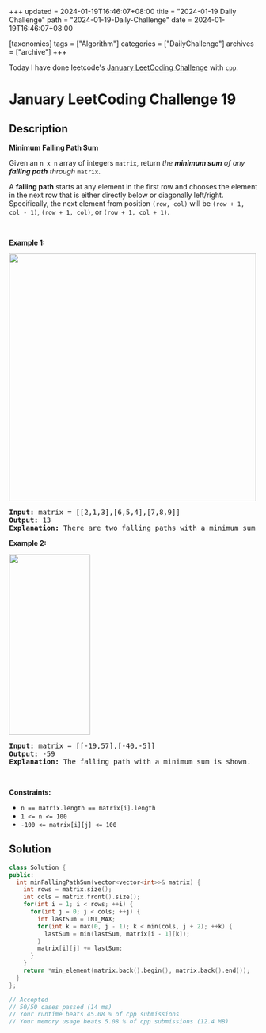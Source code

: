+++
updated = 2024-01-19T16:46:07+08:00
title = "2024-01-19 Daily Challenge"
path = "2024-01-19-Daily-Challenge"
date = 2024-01-19T16:46:07+08:00

[taxonomies]
tags = ["Algorithm"]
categories = ["DailyChallenge"]
archives = ["archive"]
+++

Today I have done leetcode's [January LeetCoding Challenge](https://leetcode.com/problems/minimum-falling-path-sum/) with `cpp`.

<!-- more -->

# January LeetCoding Challenge 19

## Description

**Minimum Falling Path Sum**

<p>Given an <code>n x n</code> array of integers <code>matrix</code>, return <em>the <strong>minimum sum</strong> of any <strong>falling path</strong> through</em> <code>matrix</code>.</p>

<p>A <strong>falling path</strong> starts at any element in the first row and chooses the element in the next row that is either directly below or diagonally left/right. Specifically, the next element from position <code>(row, col)</code> will be <code>(row + 1, col - 1)</code>, <code>(row + 1, col)</code>, or <code>(row + 1, col + 1)</code>.</p>

<p>&nbsp;</p>
<p><strong class="example">Example 1:</strong></p>
<img alt="" src="https://assets.leetcode.com/uploads/2021/11/03/failing1-grid.jpg" style="width: 499px; height: 500px;" />
<pre>
<strong>Input:</strong> matrix = [[2,1,3],[6,5,4],[7,8,9]]
<strong>Output:</strong> 13
<strong>Explanation:</strong> There are two falling paths with a minimum sum as shown.
</pre>

<p><strong class="example">Example 2:</strong></p>
<img alt="" src="https://assets.leetcode.com/uploads/2021/11/03/failing2-grid.jpg" style="width: 164px; height: 365px;" />
<pre>
<strong>Input:</strong> matrix = [[-19,57],[-40,-5]]
<strong>Output:</strong> -59
<strong>Explanation:</strong> The falling path with a minimum sum is shown.
</pre>

<p>&nbsp;</p>
<p><strong>Constraints:</strong></p>

<ul>
	<li><code>n == matrix.length == matrix[i].length</code></li>
	<li><code>1 &lt;= n &lt;= 100</code></li>
	<li><code>-100 &lt;= matrix[i][j] &lt;= 100</code></li>
</ul>

## Solution

``` cpp
class Solution {
public:
  int minFallingPathSum(vector<vector<int>>& matrix) {
    int rows = matrix.size();
    int cols = matrix.front().size();
    for(int i = 1; i < rows; ++i) {
      for(int j = 0; j < cols; ++j) {
        int lastSum = INT_MAX;
        for(int k = max(0, j - 1); k < min(cols, j + 2); ++k) {
          lastSum = min(lastSum, matrix[i - 1][k]);
        }
        matrix[i][j] += lastSum;
      }
    }
    return *min_element(matrix.back().begin(), matrix.back().end());
  }
};

// Accepted
// 50/50 cases passed (14 ms)
// Your runtime beats 45.08 % of cpp submissions
// Your memory usage beats 5.08 % of cpp submissions (12.4 MB)
```
